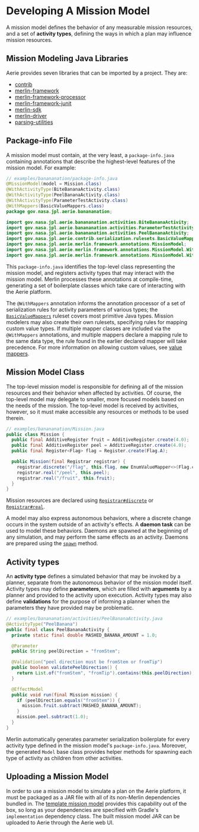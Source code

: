# Developing A Mission Model
A mission model defines the behavior of any measurable mission resources, and a set of **activity types**, defining the ways in which a plan may influence mission resources. 

## Mission Modeling Java Libraries

Aerie provides seven libraries that can be imported by a project. They are:
* [contrib](https://github.com/NASA-AMMOS/aerie/packages/1171107)
* [merlin-framework](https://github.com/NASA-AMMOS/aerie/packages/1171109)
* [merlin-framework-processor](https://github.com/NASA-AMMOS/aerie/packages/1171111)
* [merlin-framework-junit](https://github.com/NASA-AMMOS/aerie/packages/1171110)
* [merlin-sdk](https://github.com/NASA-AMMOS/aerie/packages/1171112)
* [merlin-driver](https://github.com/NASA-AMMOS/aerie/packages/1171108)
* [parsing-utilities](https://github.com/NASA-AMMOS/aerie/packages/1171113)

## Package-info File
A mission model must contain, at the very least, a `package-info.java` containing annotations that describe the highest-level features of the mission model. For example:

```java
// examples/banananation/package-info.java
@MissionModel(model = Mission.class)
@WithActivityType(BiteBananaActivity.class)
@WithActivityType(PeelBananaActivity.class)
@WithActivityType(ParameterTestActivity.class)
@WithMappers(BasicValueMappers.class)
package gov.nasa.jpl.aerie.banananation;

import gov.nasa.jpl.aerie.banananation.activities.BiteBananaActivity;
import gov.nasa.jpl.aerie.banananation.activities.ParameterTestActivity;
import gov.nasa.jpl.aerie.banananation.activities.PeelBananaActivity;
import gov.nasa.jpl.aerie.contrib.serialization.rulesets.BasicValueMappers;
import gov.nasa.jpl.aerie.merlin.framework.annotations.MissionModel;
import gov.nasa.jpl.aerie.merlin.framework.annotations.MissionModel.WithActivityType;
import gov.nasa.jpl.aerie.merlin.framework.annotations.MissionModel.WithMappers;
```

This `package-info.java` identifies the top-level class representing the mission model, and registers activity types that may interact with the mission model. Merlin processes these annotations at compile-time, generating a set of boilerplate classes which take care of interacting with the Aerie platform.

The `@WithMappers` annotation informs the annotation processor of a set of serialization rules for activity 
parameters of various types; the [`BasicValueMappers`](https://github.com/NASA-AMMOS/aerie/blob/develop/contrib/src/main/java/gov/nasa/jpl/aerie/contrib/serialization/rulesets/BasicValueMappers.java) 
ruleset covers most primitive Java types. Mission modelers may also create their own rulesets, specifying 
rules for mapping custom value types. If multiple mapper classes are included via the `@WithMappers` annotations,
and multiple mappers declare a mapping rule to the same data type, the rule found in the earlier declared mapper 
will take precedence. For more information on allowing custom values, see [value mappers](../activity-mappers/#value-mappers).


## Mission Model Class
The top-level mission model is responsible for defining all of the mission resources and their behavior when 
affected by activities. Of course, the top-level model may delegate to smaller, more focused models based 
on the needs of the mission. The top-level model is received by activities, however, so it must make accessible
any resources or methods to be used therein.

```java
// examples/banananation/Mission.java
public class Mission {
  public final AdditiveRegister fruit = AdditiveRegister.create(4.0);
  public final AdditiveRegister peel = AdditiveRegister.create(4.0);
  public final Register<Flag> flag = Register.create(Flag.A);

  public Mission(final Registrar registrar) {
    registrar.discrete("/flag", this.flag, new EnumValueMapper<>(Flag.class));
    registrar.real("/peel", this.peel);
    registrar.real("/fruit", this.fruit);
  }
}
```

Mission resources are declared using [`Registrar#discrete`](https://github.jpl.nasa.gov/pages/Aerie/aerie/latest/javadoc/framework/gov/nasa/jpl/aerie/merlin/framework/Registrar.html#discrete(java.lang.String,gov.nasa.jpl.aerie.merlin.framework.Resource,gov.nasa.jpl.aerie.merlin.protocol.ValueMapper)) or [`Registrar#real`](https://github.jpl.nasa.gov/pages/Aerie/aerie/latest/javadoc/framework/gov/nasa/jpl/aerie/merlin/framework/Registrar.html#real(java.lang.String,gov.nasa.jpl.aerie.merlin.framework.Resource)).

A model may also express autonomous behaviors, where a discrete change occurs in the system outside of an 
activity's effects. A **daemon task** can be used to model these behaviors. Daemons are spawned at the 
beginning of any simulation, and may perform the same effects as an activity. Daemons are prepared using 
the [`spawn`](https://github.jpl.nasa.gov/pages/Aerie/aerie/latest/javadoc/framework/gov/nasa/jpl/aerie/merlin/framework/ModelActions.html#spawn(java.lang.Runnable)) method.

## Activity types
An **activity type** defines a simulated behavior that may be invoked by a planner, separate from the 
autonomous behavior of the mission model itself. Activity types may define **parameters**, which are 
filled with **arguments** by a planner and provided to the activity upon execution. Activity types may 
also define **validations** for the purpose of informing a planner when the parameters they have 
provided may be problematic.

```java
// examples/banananation/activities/PeelBananaActivity.java
@ActivityType("PeelBanana")
public final class PeelBananaActivity {
  private static final double MASHED_BANANA_AMOUNT = 1.0;

  @Parameter
  public String peelDirection = "fromStem";

  @Validation("peel direction must be fromStem or fromTip")
  public boolean validatePeelDirection() {
    return List.of("fromStem", "fromTip").contains(this.peelDirection);
  }

  @EffectModel
  public void run(final Mission mission) {
    if (peelDirection.equals("fromStem")) {
      mission.fruit.subtract(MASHED_BANANA_AMOUNT);
    }
    mission.peel.subtract(1.0);
  }
}
```

Merlin automatically generates parameter serialization boilerplate for every activity type defined in 
the mission model's `package-info.java`. Moreover, the generated `Model` base class provides helper 
methods for spawning each type of activity as children from other activities.

## Uploading a Mission Model
In order to use a mission model to simulate a plan on the Aerie platform, it must be packaged as a 
JAR file with all of its non-Merlin dependencies bundled in. The [template mission model](https://github.com/NASA-AMMOS/mission-model-template) 
provides this capability out of the box, so long as your dependencies are specified 
with Gradle's `implementation` dependency class. The built mission model JAR can be uploaded to 
Aerie through the Aerie web UI.
